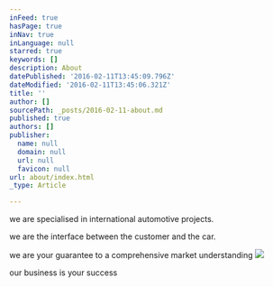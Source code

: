```yaml
---
inFeed: true
hasPage: true
inNav: true
inLanguage: null
starred: true
keywords: []
description: About
datePublished: '2016-02-11T13:45:09.796Z'
dateModified: '2016-02-11T13:45:06.321Z'
title: ''
author: []
sourcePath: _posts/2016-02-11-about.md
published: true
authors: []
publisher:
  name: null
  domain: null
  url: null
  favicon: null
url: about/index.html
_type: Article

---
```

we are specialised in international automotive projects.

we are the interface between the customer and the car.

we are your guarantee to a comprehensive market understanding
![](https://the-grid-user-content.s3-us-west-2.amazonaws.com/d6958fa9-486b-48dc-96b7-1132b481ba0b.jpg)

our business is your success